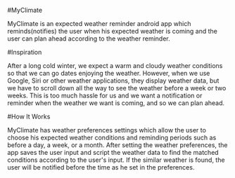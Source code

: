 #MyClimate

MyClimate is an expected weather reminder android app which reminds(notifies) the user when his expected weather is coming and the user can plan ahead according to the weather reminder.

#Inspiration

After a long cold winter, we expect a warm and cloudy weather conditions so that we can go dates enjoying the weather. However, when we use Google, Siri or other weather applications, they display weather data, but we have to scroll down all the way to see the weather before a week or two weeks. This is too much hassle for us and we want a notification or reminder when the weather we want is coming, and so we can plan ahead.  

#How It Works

MyClimate has weather preferences settings which allow the user to choose his expected weather conditions and reminding periods such as before a day, a week, or a month. After setting the weather preferences, the app saves the user input and script the weather data to find the matched conditions according to the user's input. If the similar weather is found, the user will be notified before the time as he set in the preferences. 
